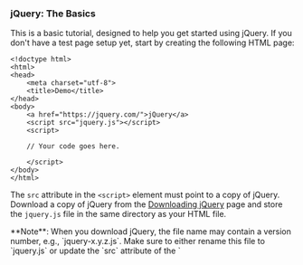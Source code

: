 <script>{
    "title": "How jQuery Works",
    "level": "beginner"
}</script>

### jQuery: The Basics

This is a basic tutorial, designed to help you get started using jQuery. If you don't have a test page setup yet, start by creating the following HTML page:

```
<!doctype html>
<html>
<head>
    <meta charset="utf-8">
    <title>Demo</title>
</head>
<body>
    <a href="https://jquery.com/">jQuery</a>
    <script src="jquery.js"></script>
    <script>

    // Your code goes here.

    </script>
</body>
</html>
```

The `src` attribute in the `<script>` element must point to a copy of jQuery. Download a copy of jQuery from the [Downloading jQuery](https://jquery.com/download/) page and store the `jquery.js` file in the same directory as your HTML file.

<div class="warning">**Note**: When you download jQuery, the file name may contain a version number, e.g., `jquery-x.y.z.js`. Make sure to either rename this file to `jquery.js` or update the `src` attribute of the `<script>` element to match the file name.</div>

### Launching Code on Document Ready

To ensure that their code runs after the browser finishes loading the document, many JavaScript programmers wrap their code in an `onload` function:

```
window.onload = function() {

    alert( "welcome" );

};
```

Unfortunately, the code doesn't run until all images are finished downloading, including banner ads. To run code as soon as the document is ready to be manipulated, jQuery has a statement known as the [ready event](https://api.jquery.com/ready/):

```

$( document ).ready(function() {

    // Your code here.

});
```

For example, inside the `ready` event, you can add a click handler to the link:

```
$( document ).ready(function() {

    $( "a" ).click(function( event ) {

        alert( "Thanks for visiting!" );

    });

});
```

Copy the above jQuery code into your HTML file where it says `// Your code goes here`. Then, save your HTML file and reload the test page in your browser. Clicking the link should now first display an alert pop-up, then continue with the default behavior of navigating to https://jquery.com.

For `click` and most other [events](https://api.jquery.com/category/events/), you can prevent the default behavior by calling `event.preventDefault()` in the event handler:

```
$( document ).ready(function() {

    $( "a" ).click(function( event ) {

        alert( "As you can see, the link no longer took you to jquery.com" );

        event.preventDefault();

    });

});
```

Try replacing your first snippet of jQuery code, which you previously copied in to your HTML file, with the one above. Save the HTML file again and reload to try it out.

### Complete Example

The following example illustrates the click handling code discussed above, embedded directly in the HTML `<body>`. Note that in practice, it is usually better to place your code in a separate JS file and load it on the page with a `<script>` element's `src` attribute.

```
<!doctype html>
<html>
<head>
    <meta charset="utf-8">
    <title>Demo</title>
</head>
<body>
    <a href="https://jquery.com/">jQuery</a>
    <script src="jquery.js"></script>
    <script>

    $( document ).ready(function() {
        $( "a" ).click(function( event ) {
            alert( "The link will no longer take you to jquery.com" );
            event.preventDefault();
        });
    });

    </script>
</body>
</html>
```

### Adding and Removing an HTML Class

<div class="warning">**Important:** You must place the remaining jQuery examples inside the `ready` event so that your code executes when the document is ready to be worked on.</div>

Another common task is adding or removing a class.

First, add some style information into the `<head>` of the document, like this:

```
<style>
a.test {
    font-weight: bold;
}
</style>
```

Next, add the [.addClass()](https://api.jquery.com/addClass/) call to the script:

```
$( "a" ).addClass( "test" );
```

All `<a>` elements are now bold.

To remove an existing class, use [.removeClass()](https://api.jquery.com/removeClass/):

```
$( "a" ).removeClass( "test" );
```

### Special Effects

jQuery also provides some handy [effects](https://api.jquery.com/category/effects/) to help you make your web sites stand out. For example, if you create a click handler of:

```
$( "a" ).click(function( event ) {

    event.preventDefault();

    $( this ).hide( "slow" );

});
```

Then the link slowly disappears when clicked.

## Callbacks and Functions

Unlike many other programming languages, JavaScript enables you to freely pass functions around to be executed at a later time. A *callback* is a function that is passed as an argument to another function and is executed after its parent function has completed. Callbacks are special because they patiently wait to execute until their parent finishes. Meanwhile, the browser can be executing other functions or doing all sorts of other work.

To use callbacks, it is important to know how to pass them into their parent function.

### Callback *without* Arguments

If a callback has no arguments, you can pass it in like this:

```
$.get( "myhtmlpage.html", myCallBack );
```

When [$.get()](https://api.jquery.com/jQuery.get/) finishes getting the page `myhtmlpage.html`, it executes the `myCallBack()` function.

* **Note:** The second parameter here is simply the function name (but *not* as a string, and without parentheses).

### Callback *with* Arguments

Executing callbacks with arguments can be tricky.

#### Wrong

This code example will ***not*** work:

```
$.get( "myhtmlpage.html", myCallBack( param1, param2 ) );
```

The reason this fails is that the code executes `myCallBack( param1, param2 )` immediately and then passes `myCallBack()`'s *return value* as the second parameter to `$.get()`. We actually want to pass the function `myCallBack()`, not `myCallBack( param1, param2 )`'s return value (which might or might not be a function). So, how to pass in `myCallBack()` *and* include its arguments?

#### Right

To defer executing `myCallBack()` with its parameters, you can use an anonymous function as a wrapper. Note the use of `function() {`. The anonymous function does exactly one thing: calls `myCallBack()`, with the values of `param1` and `param2`.

```
$.get( "myhtmlpage.html", function() {

    myCallBack( param1, param2 );

});
```

When `$.get()` finishes getting the page `myhtmlpage.html`, it executes the anonymous function, which executes `myCallBack( param1, param2 )`.
